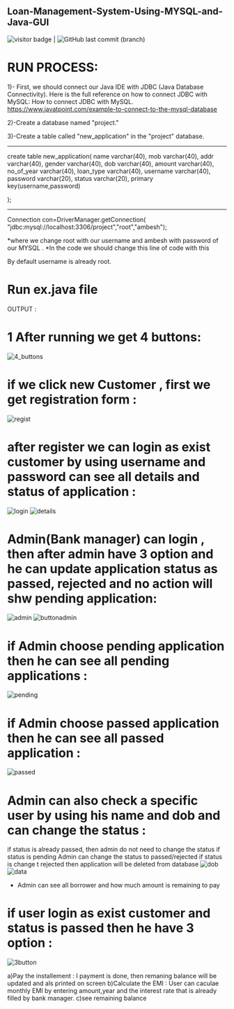 ## Loan-Management-System-Using-MYSQL-and-Java-GUI

<img src= "https://visitor-badge.laobi.icu/badge?page_id=201851019-iiitv/Loan-Management-System-Using-MYSQL-and-Java-GUI " alt="visitor badge"/> |  ![GitHub last commit (branch)](https://img.shields.io/github/last-commit/201851019-iiitv/Loan-Management-System-Using-MYSQL-and-Java-GUI/master)

# RUN PROCESS:

1)- First, we should connect our Java IDE with JDBC (Java Database Connectivity). Here is the full reference on how to connect JDBC with MySQL: How to connect JDBC with MySQL. https://www.javatpoint.com/example-to-connect-to-the-mysql-database

2)-Create a database named "project."

3)-Create a table called "new_application" in the "project" database.
 -- -----------------------------------------------------------------
create table new_application(
 name varchar(40),
 mob varchar(40),
 addr varchar(40),
 gender varchar(40),
 dob varchar(40),
 amount varchar(40),
 no_of_year varchar(40),
 loan_type varchar(40),
 username varchar(40),
 password varchar(20),
 status varchar(20),
 primary key(username,password)
 
 
);


-------------------------------------------------------------------------------

Connection con=DriverManager.getConnection(
"jdbc:mysql://localhost:3306/project","root","ambesh");

 *where we change root with our username and ambesh with password of our MYSQL .
*In the code we should change this line of code with this

  By default username is already root.

 #  Run ex.java file
OUTPUT :

   
   
   # 1  After running we get 4 buttons:
   
![4_buttons](https://user-images.githubusercontent.com/48892208/85872981-20e1f480-b7ee-11ea-863e-3c8336d6ff7e.png)

# if we click new Customer , first we  get registration form :
![regist](https://user-images.githubusercontent.com/48892208/85873588-f7759880-b7ee-11ea-9643-2f826f587ff3.png)

# after register we can login as exist customer  by using username and password can see all details  and status of application  :
![login](https://user-images.githubusercontent.com/48892208/85874048-aa45f680-b7ef-11ea-8551-372e59cba96d.png)
![details](https://user-images.githubusercontent.com/48892208/85876473-648b2d00-b7f3-11ea-80df-31c780122c5f.png)


# Admin(Bank manager) can login , then after admin have 3 option  and he can update application status as passed, rejected and no action will shw pending application:
![admin](https://user-images.githubusercontent.com/48892208/85874546-6c959d80-b7f0-11ea-9471-0a7212af45ea.png)
![buttonadmin](https://user-images.githubusercontent.com/48892208/85874550-6e5f6100-b7f0-11ea-8510-7fb430608202.png)

# if Admin choose  pending application then he can see all pending applications :
![pending](https://user-images.githubusercontent.com/48892208/85875179-753aa380-b7f1-11ea-92d0-93d7f284a11c.png)

# if Admin choose  passed application then he can see all passed application :
![passed](https://user-images.githubusercontent.com/48892208/85875172-7370e000-b7f1-11ea-920d-936c6e4f67dc.png)

# Admin can also check a specific user  by using his name and dob and can change the status :
 if status is already passed, then admin do not need to change the status 
 if  status is pending Admin can change the status  to passed/rejected 
 if status is change t rejected then application will be deleted from database
 ![dob](https://user-images.githubusercontent.com/48892208/85875485-e5492980-b7f1-11ea-8f83-6c655eb38275.png)
![data](https://user-images.githubusercontent.com/48892208/85875493-e8441a00-b7f1-11ea-8b2f-a4c397f78fa8.png)

* Admin can see all borrower and how much amount is remaining to pay 

# if user login as exist customer and status is passed then he have 3 option :

![3button](https://user-images.githubusercontent.com/48892208/85876193-fba3b500-b7f2-11ea-8295-731c58caa532.png)

a)Pay the installement : I payment is done, then remaning balance will be updated and als printed on screen
b)Calculate the EMI : User can caculae monthly EMI by entering amount,year and the interest rate that is already filled by bank manager.
c)see remaining balance 
 





